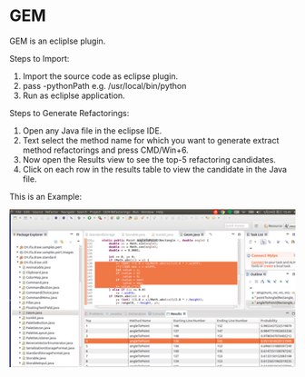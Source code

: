 # GEM
GEM is an ecliplse plugin. 

Steps to Import:

1. Import the source code as eclipse plugin.
2. pass -pythonPath <path to your python installation location>
  e.g. /usr/local/bin/python
3. Run as ecliplse application.

Steps to Generate Refactorings:
1. Open any Java file in the eclipse IDE.
2. Text select the method name for which you want to generate extract method refactorings and press CMD/Win+6.
3. Now open the Results view to see the top-5 refactoring candidates. 
4. Click on each row in the results table to view the candidate in the Java file.

This is an Example:

![alt text](images/Example.png "Example goes here")

